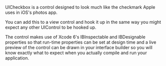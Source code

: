 UICheckbox is a control designed to look much like the checkmark Apple uses in iOS's photos app.

You can add this to a view control and hook it up in the same way you might expect any other UIControl to be hooked up.

The control makes use of Xcode 6's IBInspectable and IBDesignable properties so that run-time properties can be set at design time and a live preview of the control can be drawn in your interface builder so you will know exactly what to expect when you actually compile and run your application.